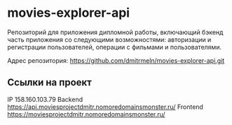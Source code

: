 # movies-explorer-api
Репозиторий для приложения дипломной работы, включающий бэкенд часть приложения со следующими возможностями: авторизации и регистрации пользователей, операции с фильмами и пользователями.
  
Адрес репозитория: https://github.com/dmitrmeln/movies-explorer-api.git

## Ссылки на проект

IP 158.160.103.79
Backend https://api.moviesprojectdmitr.nomoredomainsmonster.ru/
Frontend https://moviesprojectdmitr.nomoredomainsmonster.ru/
